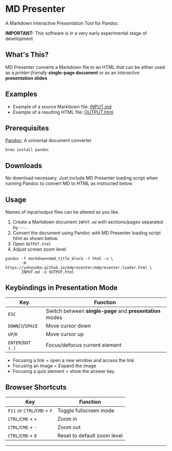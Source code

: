 # MD Presenter

A Markdown Interactive Presentation Tool for Pandoc 

**IMPORTANT:** This software is in a very early experimental stage of development

## What's This?

MD Presenter converts a Markdown file to an HTML that can be either used as a *printer-friendly* **single-page document** or as an *interactive* **presentation slides**

## Examples

- Example of a source Markdown file: [INPUT.md](https://raw.githubusercontent.com/yohasebe/mdpresenter/master/docs/index.md)
- Example of a resulting HTML file: [OUTPUT.html](https://yohasebe.github.io/mdpresenter/)

## Prerequisites

[Pandoc](https://pandoc.org/): A universal document converter

```shell
brew install pandoc
```

## Downloads

No download necessary. Just include MD Presenter loading script when running Pandoc to convert MD to HTML as instructed below.

## Usage

Names of input/output files can be altered as you like.

1. Create a Markdown document `INPUT.md` with sections/pages separated by `---`. 
2. Convert the document using Pandoc with MD Presenter loading script html as shown below.
3. Open `OUTPUT.html`
4. Adjust screen zoom level

```shell
pandoc -f markdown+mmd_title_block -t html -s \
       -H https://yohasebe.github.io/mdpresenter/mdpresenter.loader.html \
       INPUT.md -o OUTPUT.html
```

## Keybindings in Presentation Mode


| Key | Function |
|-----|----------|
|`ESC`|Switch between **single-page** and **presentation** modes|
|`DOWN`/`J`/`SPACE`|Move cursor down|
|`UP`/`K`|Move cursor up|
|`ENTER`/`DOT (.)`| Focus/defocus current element |

* Focusing a link = open a new window and access the link
* Focusing an image = Expand the image
* Focusing a quiz element = show the answer key

## Browser Shortcuts

| Key | Function |
|-----|----------|
|`F11` or `CTRL`/`CMD` + `F`|Toggle fullscreen mode|
|`CTRL`/`CMD` + `+`|Zoom in|
|`CTRL`/`CMD` + `-`|Zoom out|
|`CTRL`/`CMD` + `0`|Reset to default zoom level|

----
